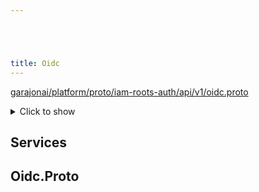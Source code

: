 ```yaml
---





title: Oidc
---
```

<!-- ------  Overall Reference ------ -->

[garajonai/platform/proto/iam-roots-auth/api/v1/oidc.proto](#garajonai/platform/proto/iam-roots-auth/api/v1/oidc.proto)
<details>
<summary>Click to show</summary>

### Messages

### Enums


</details>


<!-- ------  Service and Methods ------ -->
## Services






<a name="garajonai/platform/proto/iam-roots-auth/api/v1/oidc.proto"></a>

<!-- ------  Filename ------ -->
## Oidc.Proto


<!-- ------  Messages ------ -->

<!-- ------  Enums ------ -->



